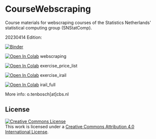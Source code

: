 # CourseWebscraping
Course materials for webscraping courses of the Statistics Netherlands' statistical computing group (SNStatComp).

20230414 Edition:

[![Binder](https://mybinder.org/badge_logo.svg)](https://mybinder.org/v2/gh/SNStatComp/CourseWebscraping.git/master?filepath=20230414)

[![Open In Colab](https://colab.research.google.com/assets/colab-badge.svg)](https://colab.research.google.com/github/SNStatComp/CourseWebscraping/blob/master/20230414/1_3_Course_Webscraping.ipynb) webscraping

[![Open In Colab](https://colab.research.google.com/assets/colab-badge.svg)](https://colab.research.google.com/github/SNStatComp/CourseWebscraping/blob/master/20230414/1_3_Exercise_PriceList.ipynb) exercise_price_list

[![Open In Colab](https://colab.research.google.com/assets/colab-badge.svg)](https://colab.research.google.com/github/SNStatComp/CourseWebscraping/blob/master/20230414/2_3_Exercise_irail.ipynb) exercise_irail

[![Open In Colab](https://colab.research.google.com/assets/colab-badge.svg)](https://colab.research.google.com/github/SNStatComp/CourseWebscraping/blob/master/20230414/2_3_Course_OpenData.ipynb) irail_full


More info: o.tenbosch[at]cbs.nl

## License

[![Creative Commons License](https://i.creativecommons.org/l/by/4.0/88x31.png)](http://creativecommons.org/licenses/by/4.0/)  
This work is licensed under a [Creative Commons Attribution 4.0 International License](http://creativecommons.org/licenses/by/4.0/).

